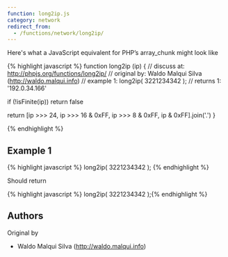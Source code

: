 ```yaml
---
function: long2ip.js
category: network
redirect_from:
  - /functions/network/long2ip/
---
```


<!-- WARNING! This file is auto generated by `npm run web:inject`, do not edit by hand -->

Here's what a JavaScript equivalent for PHP’s array_chunk might look like

{% highlight javascript %}
function long2ip (ip) {
  //  discuss at: http://phpjs.org/functions/long2ip/
  // original by: Waldo Malqui Silva (http://waldo.malqui.info)
  //   example 1: long2ip( 3221234342 );
  //   returns 1: '192.0.34.166'

  if (!isFinite(ip))
    return false

  return [ip >>> 24, ip >>> 16 & 0xFF, ip >>> 8 & 0xFF, ip & 0xFF].join('.')
}

{% endhighlight %}

## Example 1

{% highlight javascript %}
long2ip( 3221234342 );
{% endhighlight %}

Should return

{% highlight javascript %}
long2ip( 3221234342 );{% endhighlight %}


## Authors


Original by

- Waldo Malqui Silva (http://waldo.malqui.info)

